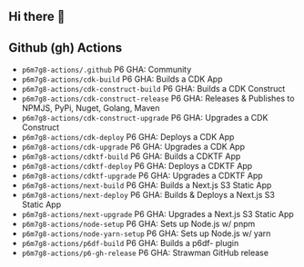 ## Hi there 👋

## Github (gh) Actions

- `p6m7g8-actions/.github` P6 GHA: Community
- `p6m7g8-actions/cdk-build` P6 GHA: Builds a CDK App
- `p6m7g8-actions/cdk-construct-build` P6 GHA: Builds a CDK Construct
- `p6m7g8-actions/cdk-construct-release` P6 GHA: Releases & Publishes to NPMJS, PyPi, Nuget, Golang, Maven
- `p6m7g8-actions/cdk-construct-upgrade` P6 GHA: Upgrades a CDK Construct
- `p6m7g8-actions/cdk-deploy` P6 GHA: Deploys a CDK App
- `p6m7g8-actions/cdk-upgrade` P6 GHA: Upgrades a CDK App
- `p6m7g8-actions/cdktf-build` P6 GHA: Builds a CDKTF App
- `p6m7g8-actions/cdktf-deploy` P6 GHA: Deploys a CDKTF App
- `p6m7g8-actions/cdktf-upgrade` P6 GHA: Upgrades a CDKTF App
- `p6m7g8-actions/next-build` P6 GHA: Builds a Next.js S3 Static App
- `p6m7g8-actions/next-deploy` P6 GHA: Builds & Deploys a Next.js S3 Static App
- `p6m7g8-actions/next-upgrade` P6 GHA: Upgrades a Next.js S3 Static App
- `p6m7g8-actions/node-setup` P6 GHA: Sets up Node.js w/ pnpm
- `p6m7g8-actions/node-yarn-setup` P6 GHA: Sets up Node.js w/ yarn
- `p6m7g8-actions/p6df-build` P6 GHA: Builds a p6df- plugin
- `p6m7g8-actions/p6-gh-release` P6 GHA: Strawman GitHub release
